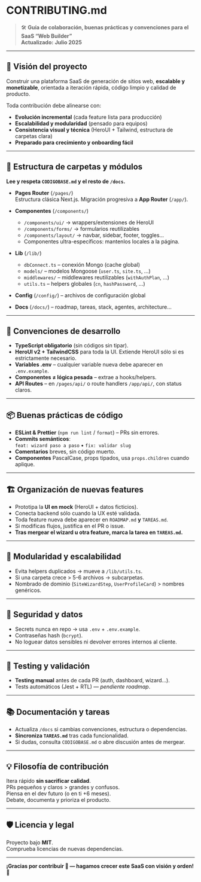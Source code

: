 # CONTRIBUTING.md

> 🛠️ **Guía de colaboración, buenas prácticas y convenciones para el SaaS “Web Builder”**  
> **Actualizado:** **Julio 2025**

---

## 🚀 Visión del proyecto

Construir una plataforma SaaS de generación de sitios web, **escalable y monetizable**, orientada a iteración rápida, código limpio y calidad de producto.

Toda contribución debe alinearse con:

- **Evolución incremental** (cada feature lista para producción)
- **Escalabilidad y modularidad** (pensado para equipos)
- **Consistencia visual y técnica** (HeroUI + Tailwind, estructura de carpetas clara)
- **Preparado para crecimiento y onboarding fácil**

---

## 📁 Estructura de carpetas y módulos

**Lee y respeta `CODIGOBASE.md` y el resto de `/docs`.**

- **Pages Router** (`/pages/`)  
  Estructura clásica Next.js. Migración progresiva a **App Router** (`/app/`).

- **Componentes** (`/components/`)

  - `/components/ui/` → wrappers/extensiones de HeroUI
  - `/components/forms/` → formularios reutilizables
  - `/components/layout/` → navbar, sidebar, footer, toggles…
  - Componentes ultra-específicos: mantenlos locales a la página.

- **Lib** (`/lib/`)

  - `dbConnect.ts` – conexión Mongo (cache global)
  - `models/` – modelos Mongoose (`user.ts`, `site.ts`, …)
  - `middlewares/` – middlewares reutilizables (`withAuthPlan`, …)
  - `utils.ts` – helpers globales (`cn`, `hashPassword`, …)

- **Config** (`/config/`) – archivos de configuración global

- **Docs** (`/docs/`) – roadmap, tareas, stack, agentes, architecture…

---

## 🧠 Convenciones de desarrollo

- **TypeScript obligatorio** (sin códigos sin tipar).
- **HeroUI v2 + TailwindCSS** para toda la UI. Extiende HeroUI sólo si es estrictamente necesario.
- **Variables .env** – cualquier variable nueva debe aparecer en `.env.example`.
- **Componentes ≠ lógica pesada** – extrae a hooks/helpers.
- **API Routes** – en `/pages/api/` o route handlers `/app/api/`, con status claros.

---

## 📦 Buenas prácticas de código

- **ESLint & Prettier** (`npm run lint` / `format`) – PRs sin errores.
- **Commits semánticos**:  
  `feat: wizard paso a paso` • `fix: validar slug`
- **Comentarios** breves, sin código muerto.
- **Componentes** PascalCase, props tipados, usa `props.children` cuando aplique.

---

## 🏗️ Organización de nuevas features

- Prototipa la **UI en mock** (HeroUI + datos ficticios).
- Conecta backend sólo cuando la UX esté validada.
- Toda feature nueva debe aparecer en `ROADMAP.md` **y** `TAREAS.md`.
- Si modificas flujos, justifica en el PR o issue.
- **Tras mergear el wizard u otra feature, marca la tarea en `TAREAS.md`.**

---

## 🧩 Modularidad y escalabilidad

- Evita helpers duplicados → mueve a `/lib/utils.ts`.
- Si una carpeta crece > 5-6 archivos → subcarpetas.
- Nombrado de dominio (`SiteWizardStep`, `UserProfileCard`) > nombres genéricos.

---

## 🔐 Seguridad y datos

- Secrets nunca en repo → usa `.env` + `.env.example`.
- Contraseñas hash (`bcrypt`).
- No loguear datos sensibles ni devolver errores internos al cliente.

---

## 🧪 Testing y validación

- **Testing manual** antes de cada PR (auth, dashboard, wizard…).
- Tests automáticos (Jest + RTL) — _pendiente roadmap_.

---

## 📚 Documentación y tareas

- Actualiza `/docs` si cambias convenciones, estructura o dependencias.
- **Sincroniza `TAREAS.md`** tras cada funcionalidad.
- Si dudas, consulta `CODIGOBASE.md` o abre discusión antes de mergear.

---

## 💡 Filosofía de contribución

Itera rápido **sin sacrificar calidad**.  
PRs pequeños y claros > grandes y confusos.  
Piensa en el dev futuro (o en ti +6 meses).  
Debate, documenta y prioriza el producto.

---

## 🛡️ Licencia y legal

Proyecto bajo **MIT**.  
Comprueba licencias de nuevas dependencias.

---

**¡Gracias por contribuir 💜 — hagamos crecer este SaaS con visión y orden! 🚀**
